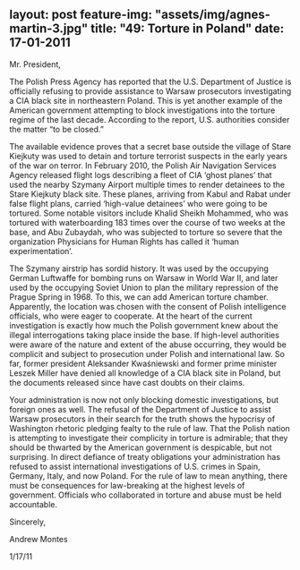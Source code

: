 layout: post
feature-img: "assets/img/agnes-martin-3.jpg"
title: "49: Torture in Poland"
date: 17-01-2011
---
Mr. President,

The Polish Press Agency has reported that the U.S. Department of Justice is officially refusing to provide assistance to Warsaw prosecutors investigating a CIA black site in northeastern Poland. This is yet another example of the American government attempting to block investigations into the torture regime of the last decade. According to the report, U.S. authorities consider the matter “to be closed.”

The available evidence proves that a secret base outside the village of Stare Kiejkuty was used to detain and torture terrorist suspects in the early years of the war on terror. In February 2010, the Polish Air Navigation Services Agency released flight logs describing a fleet of CIA ‘ghost planes’ that used the nearby Szymany Airport multiple times to render detainees to the Stare Kiejkuty black site. These planes, arriving from Kabul and Rabat under false flight plans, carried ‘high-value detainees’ who were going to be tortured. Some notable visitors include Khalid Sheikh Mohammed, who was tortured with waterboarding 183 times over the course of two weeks at the base, and Abu Zubaydah, who was subjected to torture so severe that the organization Physicians for Human Rights has called it ‘human experimentation’.

The Szymany airstrip has sordid history. It was used by the occupying German Luftwaffe for bombing runs on Warsaw in World War II, and later used by the occupying Soviet Union to plan the military repression of the Prague Spring in 1968. To this, we can add American torture chamber. Apparently, the location was chosen with the consent of Polish intelligence officials, who were eager to cooperate. At the heart of the current investigation is exactly how much the Polish government knew about the illegal interrogations taking place inside the base. If high-level authorities were aware of the nature and extent of the abuse occurring, they would be complicit and subject to prosecution under Polish and international law. So far, former president Aleksander Kwaśniewski and former prime minister Leszek Miller have denied all knowledge of a CIA black site in Poland, but the documents released since have cast doubts on their claims. 

Your administration is now not only blocking domestic investigations, but foreign ones as well. The refusal of the Department of Justice to assist Warsaw prosecutors in their search for the truth shows the hypocrisy of Washington rhetoric pledging fealty to the rule of law. That the Polish nation is attempting to investigate their complicity in torture is admirable; that they should be thwarted by the American government is despicable, but not surprising. In direct defiance of treaty obligations your administration has refused to assist international investigations of U.S. crimes in Spain, Germany, Italy, and now Poland. For the rule of law to mean anything, there must be consequences for law-breaking at the highest levels of government. Officials who collaborated in torture and abuse must be held accountable.

Sincerely, 

Andrew Montes

1/17/11
 
 